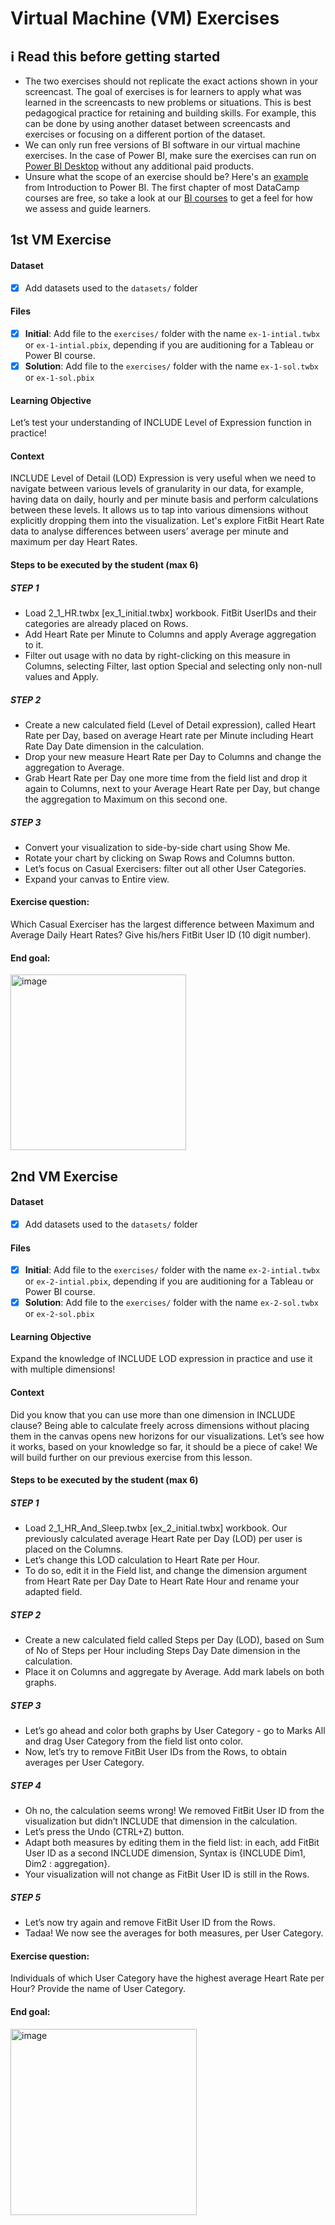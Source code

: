 # Virtual Machine (VM) Exercises

## :information_source: Read this before getting started
- The two exercises should not replicate the exact actions shown in your screencast. The goal of exercises is for learners to apply what was learned in the screencasts to new problems or situations. This is best pedagogical practice for retaining and building skills. For example, this can be done by using another dataset between screencasts and exercises or focusing on a different portion of the dataset.
- We can only run free versions of BI software in our virtual machine exercises. In the case of Power BI, make sure the exercises can run on [Power BI Desktop](https://powerbi.microsoft.com/en-us/desktop/) without any additional paid products. 
- Unsure what the scope of an exercise should be? Here's an [example](https://campus.datacamp.com/courses/introduction-to-power-bi/getting-started-with-power-bi?ex=14) from Introduction to Power BI. The first chapter of most DataCamp courses are free, so take a look at our [BI courses](https://learn.datacamp.com/courses?technologies=Tableau&technologies=Power%20BI) to get a feel for how we assess and guide learners.

## 1st VM Exercise

#### Dataset

- [x] Add datasets used to the `datasets/` folder

#### Files

- [x] **Initial**: Add file to the `exercises/`  folder with the name `ex-1-intial.twbx` or `ex-1-intial.pbix`, depending if you are auditioning for a Tableau or Power BI course.
- [x] **Solution**: Add file to the `exercises/`  folder with the name `ex-1-sol.twbx` or `ex-1-sol.pbix`

#### Learning Objective

Let’s test your understanding of INCLUDE Level of Expression function in practice!

#### Context

INCLUDE Level of Detail (LOD) Expression is very useful when we need to navigate between various levels of granularity in our data, for example, having data on daily, hourly and per minute basis and perform calculations between these levels. It allows us to tap into various dimensions without explicitly dropping them into the visualization. Let's explore FitBit Heart Rate data to analyse differences between users’ average per minute and maximum per day Heart Rates.

#### Steps to be executed by the student (max 6)

##### STEP 1
- Load 2_1_HR.twbx [ex_1_initial.twbx] workbook. FitBit UserIDs and their categories are already placed on Rows.
- Add Heart Rate per Minute to Columns and apply Average aggregation to it.
- Filter out usage with no data by right-clicking on this measure in Columns, selecting Filter, last option Special and selecting only non-null values and Apply.

##### STEP 2
- Create a new calculated field (Level of Detail expression), called Heart Rate per Day, based on average Heart rate per Minute including Heart Rate Day Date dimension in the calculation.
- Drop your new measure Heart Rate per Day to Columns and change the aggregation to Average.
- Grab Heart Rate per Day one more time from the field list and drop it again to Columns, next to your Average Heart Rate per Day, but change the aggregation to Maximum on this second one. 

##### STEP 3
- Convert your visualization to side-by-side chart using Show Me.
- Rotate your chart by clicking on Swap Rows and Columns button.
- Let’s focus on Casual Exercisers: filter out all other User Categories.
- Expand your canvas to Entire view.


#### Exercise question:
Which Casual Exerciser has the largest difference between Maximum and Average Daily Heart Rates?
Give his/hers FitBit User ID (10 digit number).

#### End goal:

<img width="281" alt="image" src="https://user-images.githubusercontent.com/95186405/145714216-d56c1672-8e3a-469c-9a10-a34025bd9c32.png">

## 2nd VM Exercise

#### Dataset

- [x] Add datasets used to the `datasets/` folder

#### Files

- [x] **Initial**: Add file to the `exercises/`  folder with the name `ex-2-intial.twbx` or `ex-2-intial.pbix`, depending if you are auditioning for a Tableau or Power BI course.
- [x] **Solution**: Add file to the `exercises/`  folder with the name `ex-2-sol.twbx` or `ex-2-sol.pbix`

#### Learning Objective

Expand the knowledge of INCLUDE LOD expression in practice and use it with multiple dimensions!

#### Context

Did you know that you can use more than one dimension in INCLUDE clause? Being able to calculate freely across dimensions without placing them in the canvas opens new horizons for our visualizations. Let’s see how it works, based on your knowledge so far, it should be a piece of cake! We will build further on our previous exercise from this lesson.

#### Steps to be executed by the student (max 6)

##### STEP 1
- Load 2_1_HR_And_Sleep.twbx [ex_2_initial.twbx] workbook. Our previously calculated average Heart Rate per Day (LOD) per user is placed on the Columns.
- Let’s change this LOD calculation to Heart Rate per Hour.
- To do so, edit it in the Field list, and change the dimension argument from Heart Rate per Day Date to Heart Rate Hour and rename your adapted field.
##### STEP 2
- Create a new calculated field called Steps per Day (LOD), based on Sum of No of Steps per Hour including Steps Day Date dimension in the calculation.
- Place it on Columns and aggregate by Average. Add mark labels on both graphs.
##### STEP 3
- Let’s go ahead and color both graphs by User Category  - go to Marks All and drag User Category from the field list onto color.
- Now, let’s try to remove FitBit User IDs from the Rows, to obtain averages per User Category.
##### STEP 4
- Oh no, the calculation seems wrong! We removed FitBit User ID from the visualization but didn’t INCLUDE that dimension in the calculation. 
- Let’s press the Undo (CTRL+Z) button.
- Adapt both measures by editing them in the field list: in each, add FitBit User ID as a second INCLUDE dimension, Syntax is {INCLUDE Dim1, Dim2 : aggregation}.
- Your visualization will not change as FitBit User ID is still in the Rows.
##### STEP 5
- Let’s now try again and remove FitBit User ID from the Rows.
- Tadaa! We now see the averages for both measures, per User Category.


#### Exercise question:
Individuals of which User Category have the highest average Heart Rate per Hour? Provide the name of User Category.

#### End goal:

<img width="298" alt="image" src="https://user-images.githubusercontent.com/95186405/145714254-d95b5d82-0247-4e85-82e1-e06cb8ed7777.png">

